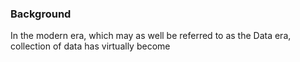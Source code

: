 ### Background

In the modern era, which may as well be referred to as the Data era, collection of data has virtually become 
<!--stackedit_data:
eyJoaXN0b3J5IjpbLTIxMTE1NTQyNTIsLTE0ODY5MDkxNzcsLT
E5ODIyMjc5MTUsLTM1ODkyOTM3OSwxMDE4NTc0NDI3LC00NDg0
ODg0MjBdfQ==
-->